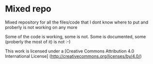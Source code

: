 # Mixed repo #

Mixed repository for all the files/code that I dont know where to put and proberly is not working on any more

Some of the code is working, some is not. Some is documented, some (proberly the most of it) is not :-)



This work is licensed under a [Creative Commons Attribution 4.0 International License] (http://creativecommons.org/licenses/by/4.0/)
